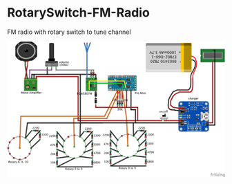 # RotarySwitch-FM-Radio
FM radio with rotary switch to tune channel 

![schematic](/RotarySwitch-FM-radio.jpg)
